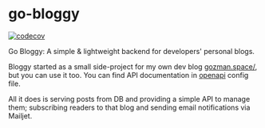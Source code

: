 # go-bloggy

[![codecov](https://codecov.io/gh/samgozman/go-bloggy/graph/badge.svg?token=Gk2j7fAlI9)](https://codecov.io/gh/samgozman/go-bloggy)

Go Bloggy: A simple &amp; lightweight backend for developers' personal blogs.

Bloggy started as a small side-project for my own dev blog [gozman.space/](https://gozman.space/),
but you can use it too.
You can find API documentation in [openapi](api/openapi.yaml) config file.

All it does is serving posts from DB and providing a simple API to manage them;
subscribing readers to that blog and sending email notifications via Mailjet.
